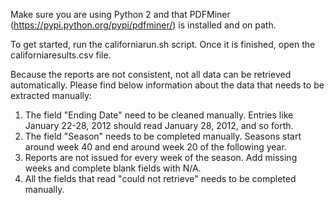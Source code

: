 Make sure you are using Python 2 and that PDFMiner (https://pypi.python.org/pypi/pdfminer/) is installed and on path. 

To get started, run the californiarun.sh script. Once it is finished, open the californiaresults.csv file.

Because the reports are not consistent, not all data can be retrieved automatically. Please find below information about the data that needs to be extracted manually:

1. The field "Ending Date" need to be cleaned manually. Entries like January 22-28, 2012 should read January 28, 2012, and so forth. 
2. The field "Season" needs to be completed manually. Seasons start around week 40 and end around week 20 of the following year.
3. Reports are not issued for every week of the season. Add missing weeks and complete blank fields with N/A.
4. All the fields that read "could not retrieve" needs to be completed manually.


